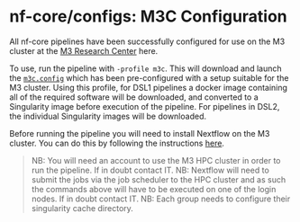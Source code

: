# nf-core/configs: M3C Configuration

All nf-core pipelines have been successfully configured for use on the M3 cluster at the [M3 Research Center](https://www.medizin.uni-tuebingen.de/de/das-klinikum/einrichtungen/zentren/m3) here.

To use, run the pipeline with `-profile m3c`. This will download and launch the [`m3c.config`](../conf/m3c.config) which has been pre-configured with a setup suitable for the M3 cluster. Using this profile, for DSL1 pipelines a docker image containing all of the required software will be downloaded, and converted to a Singularity image before execution of the pipeline. For pipelines in DSL2, the individual Singularity images will be downloaded.

Before running the pipeline you will need to install Nextflow on the M3 cluster. You can do this by following the instructions [here](https://www.nextflow.io/).

> NB: You will need an account to use the M3 HPC cluster in order to run the pipeline. If in doubt contact IT.
> NB: Nextflow will need to submit the jobs via the job scheduler to the HPC cluster and as such the commands above will have to be executed on one of the login nodes. If in doubt contact IT.
> NB: Each group needs to configure their singularity cache directory. 
